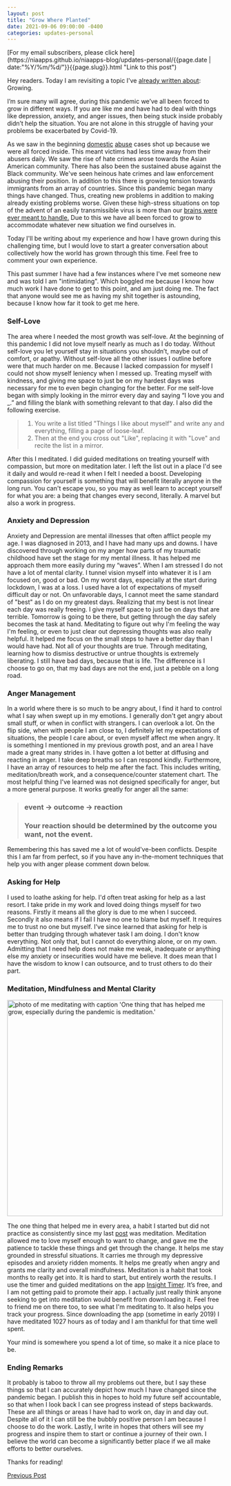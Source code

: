 ```yaml
---
layout: post
title: "Grow Where Planted"
date: 2021-09-06 09:00:00 -0400
categories: updates-personal
---
```

<!-- HTML Meta Tags -->
<meta name="description" content="Post about Growing in the face of the pandemic">

<!-- Facebook Meta Tags -->
<meta property="og:url" content="https://niaapps.github.io//niaapps-blog/updates-personal/2021/09/06/Grow-Where-Planted.html">
<meta property="og:type" content="website">
<meta property="og:title" content="Grow Where Planted">
<meta property="og:description" content="Post about Growing in the face of the pandemic">
<meta property="og:image" content="">

<!-- Twitter Meta Tags -->
<meta name="twitter:card" content="summary_large_image">
<meta name="twitter:site" content="@niawillie" />
<meta property="twitter:url" content="https://niaapps.github.io//niaapps-blog/updates-personal/2021/09/06/Grow-Where-Planted.html">
<meta name="twitter:title" content="Grow Where Planted">
<meta name="twitter:description" content="I’m sure many will agree, during this pandemic we’ve all been forced to grow in different ways. This is a post about my experience.">
<meta name="twitter:image" content="https://niaapps.github.io/images/meditation.jpg">

<!-- Need to copy/paste to each post: Don't forget to change updates-personal or updates-coding-->
<div class="feed" markdown="1">
 [For my email subscribers, please click here](https://niaapps.github.io/niaapps-blog/updates-personal/{{page.date | date:"%Y/%m/%d/"}}{{page.slug}}.html "Link to this post")
</div>

Hey readers.
Today I am revisiting a topic I've <a href="https://niaapps.github.io/niaapps-blog/updates-personal/2019/04/12/growing-pains.html" target="_blank" title="Growing Pains blog post">already written about</a>: Growing. 

I’m sure many will agree, during this pandemic we’ve all been forced to grow in different ways. If you are like me and have had to deal with things like depression, anxiety, and anger issues, then being stuck inside probably didn’t help the situation. You are not alone in this struggle of having your problems be exacerbated by Covid-19.

As we saw in the beginning <a href="https://time.com/5928539/domestic-violence-covid-19/" target="_blank" title="TIME article about the rise of domestic violence during covid">domestic</a> <a href="https://journals.sagepub.com/doi/10.1177/0002764221992826" target="_blank" title="Published study about Initimate Partner Violence during Covid">abuse</a> cases shot up because we were all forced inside. This meant victims had less time away from their abusers daily. We saw the rise of hate crimes arose towards the Asian American community. There has also been the sustained abuse against the Black community. We've seen heinous hate crimes and law enforcement abusing their position. In addition to this there is growing tension towards immigrants from an array of countries. Since this pandemic began many things have changed. Thus, creating new problems in addition to making already existing problems worse. Given these high-stress situations on top of the advent of an easily transmissible virus is more than our <a href="https://www.youtube.com/watch?app=desktop&v=q8rrewfLDuU" target="_blank" title="Video about how stress from covid is affecting our brains and bodies">brains were ever meant to handle.</a> Due to this we have all been forced to grow to accommodate whatever new situation we find ourselves in. 

Today I'll be writing about my experience and how I have grown during this challenging time, but I would love to start a greater conversation about collectively how the world has grown through this time. Feel free to comment your own experience.

This past summer I have had a few instances where I've met someone new and was told I am "intimidating". Which boggled me because I know how much work I have done to get to this point, and am just doing me. The fact that anyone would see me as having my shit together is astounding, because I know how far it took to get me here.

### Self-Love
The area where I needed the most growth was self-love. At the beginning of this pandemic I did not love myself nearly as much as I do today. Without self-love you let yourself stay in situations you shouldn’t, maybe out of comfort, or apathy. Without self-love all the other issues I outline before were that much harder on me. Because I lacked compassion for myself I could not show myself leniency when I messed up. Treating myself with kindness, and giving me space to just be on my hardest days was necessary for me to even begin changing for the better. For me self-love began with simply looking in the mirror every day and saying “I love you and _.” and filling the blank with something relevant to that day. I also did the following exercise.

 >1. You write a list titled "Things I like about myself" and write any and everything, filling a page of loose-leaf. 
 >2. Then at the end you cross out "Like", replacing it with "Love" and recite the list in a mirror.
 
After this I meditated. I did guided meditations on treating yourself with compassion, but more on meditation later. I left the list out in a place I'd see it daily and would re-read it when I felt I needed a boost. Developing compassion for yourself is something that will benefit literally anyone in the long run. You can't escape you, so you may as well learn to accept yourself for what you are: a being that changes every second, literally. A marvel but also a work in progress.

### Anxiety and Depression
Anxiety and Depression are mental illnesses that often afflict people my age. I was diagnosed in 2013, and I have had many ups and downs. I have discovered through working on my anger how parts of my traumatic childhood have set the stage for my mental illness. It has helped me approach them more easily during my “waves”. When I am stressed I do not have a lot of mental clarity. I tunnel vision myself into whatever it is I am focused on, good or bad. On my worst days, especially at the start during lockdown, I was at a loss. I used have a lot of expectations of myself difficult day or not. On unfavorable days, I cannot meet the same standard of "best" as I do on my greatest days. Realizing that my best is not linear each day was really freeing. I give myself space to just be on days that are terrible. Tomorrow is going to be there, but getting through the day safely becomes the task at hand. Meditating to figure out why I'm feeling the way I'm feeling, or even to just clear out depressing thoughts was also really helpful. It helped me focus on the small steps to have a better day than I would have had. Not all of your thoughts are true. Through meditating, learning how to dismiss destructive or untrue thoughts is extremely liberating. I still have bad days, because that is life. The difference is I choose to go on, that my bad days are not the end, just a pebble on a long road. 

### Anger Management
In a world where there is so much to be angry about, I find it hard to control what I say when swept up in my emotions. I generally don't get angry about small stuff, or when in conflict with strangers. I can overlook a lot. On the flip side, when with people I am close to, I definitely let my expectations of situations, the people I care about, or even myself affect me when angry. It is something I mentioned in my previous growth post, and an area I have made a great many strides in. I have gotten a lot better at diffusing and reacting in anger. I take deep breaths so I can respond kindly. Furthermore, I have an array of resources to help me after the fact. This includes writing, meditation/breath work, and a consequence/counter statement chart. The most helpful thing I've learned was not designed specifically for anger, but a more general purpose. It works greatly for anger all the same:

> ###  event → outcome → reaction  
> ### Your reaction should be determined by the outcome you want, not the event. 

Remembering this has saved me a lot of would've-been conflicts. Despite this I am far from perfect, so if you have any in-the-moment techniques that help you with anger please comment down below.

### Asking for Help
I used to loathe asking for help. I'd often treat asking for help as a last resort. I take pride in my work and loved doing things myself for two reasons. Firstly it means all the glory is due to me when I succeed. Secondly it also means if I fail I have no one to blame but myself. It requires me to trust no one but myself. I've since learned that asking for help is better than trudging through whatever task I am doing. I don't know everything. Not only that, but I cannot do everything alone, or on my own. Admitting that I need help does not make me weak, inadequate or anything else my anxiety or insecurities would have me believe. It does mean that I have the wisdom to know I can outsource, and to trust others to do their part. 

### Meditation, Mindfulness and Mental Clarity
<div class="scale-img">
  <img id="img-id" src="/../../images/meditation.jpg" alt="photo of me meditating with caption 'One thing that has helped me grow, especially during the pandemic is meditation.'" width="500px" height="auto">
</div>

The one thing that helped me in every area, a habit I started but did not practice as consistently since my last <a href="https://niaapps.github.io/niaapps-blog/updates-personal/2019/04/12/growing-pains.html" target="_blank" title="Growing Pains blog post">post</a> was meditation. Meditation allowed me to love myself enough to want to change, and gave me the patience to tackle these things and get through the change. It helps me stay grounded in stressful situations. It carries me through my depressive episodes and anxiety ridden moments. It helps me greatly when angry and grants me clarity and overall mindfulness. Meditation is a habit that took months to really get into. It is hard to start, but entirely worth the results. I use the timer and guided meditations on the app <a href="https://insighttimer.com/" target="_blank" title="">Insight Timer</a>. It’s free, and I am not getting paid to promote their app. I actually just really think anyone seeking to get into meditation would benefit from downloading it. Feel free to friend me on there too, to see what I'm meditating to. It also helps you track your progress. Since downloading the app (sometime in early 2019) I have meditated 1027 hours as of today and I am thankful for that time well spent. 

Your mind is somewhere you spend a lot of time, so make it a nice place to be.

### Ending Remarks
It probably is taboo to throw all my problems out there, but I say these things so that I can accurately depict how much I have changed since the pandemic began. I publish this in hopes to hold my future self accountable, so that when I look back I can see progress instead of steps backwards. These are all things or areas I have had to work on, day in and day out. Despite all of it I can still be the bubbly positive person I am because I choose to do the work. Lastly, I write in hopes that others will see my progress and inspire them to start or continue a journey of their own. I believe the world can become a significantly better place if we all make efforts to better ourselves.

Thanks for reading!

<!-- Buttons for Blog post update prev with last post regularly don't forget date and title-->
<div class="button-post">
   <a href="https://niaapps.github.io/niaapps-blog/updates-coding/2021/08/02/Must-Have-Dev-Skills.html" class="post-button" id="button-nxt">Previous Post</a>
    <!-- <a href="" class="post-button" id="button-nxt">Next Post</a> delete this and repush on 9/6-->

  </div>